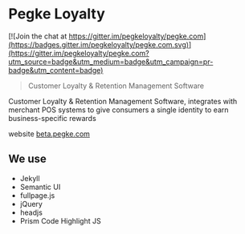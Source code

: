 # Pegke Loyalty

[![Join the chat at https://gitter.im/pegkeloyalty/pegke.com](https://badges.gitter.im/pegkeloyalty/pegke.com.svg)](https://gitter.im/pegkeloyalty/pegke.com?utm_source=badge&utm_medium=badge&utm_campaign=pr-badge&utm_content=badge)
> Customer Loyalty & Retention Management Software

Customer Loyalty & Retention Management Software, integrates with merchant POS systems to give consumers a single identity to earn business-specific rewards

website [beta.pegke.com](https://beta.pegke.com)

## We use 

 * Jekyll
 * Semantic UI
 * fullpage.js
 * jQuery
 * headjs
 * Prism Code Highlight JS
